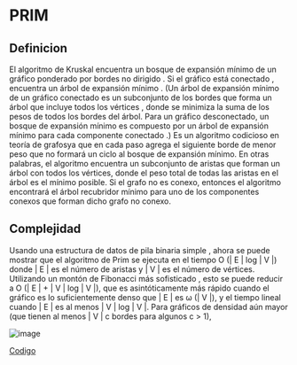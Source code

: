 # PRIM

## Definicion

El algoritmo de Kruskal encuentra un bosque de expansión mínimo de un gráfico ponderado por bordes no dirigido . Si el gráfico está conectado , encuentra un árbol de expansión mínimo . (Un árbol de expansión mínimo de un gráfico conectado es un subconjunto de los bordes que forma un árbol que incluye todos los vértices , donde se minimiza la suma de los pesos de todos los bordes del árbol. Para un gráfico desconectado, un bosque de expansión mínimo es compuesto por un árbol de expansión mínimo para cada componente conectado .) Es un algoritmo codicioso en teoría de grafosya que en cada paso agrega el siguiente borde de menor peso que no formará un ciclo al bosque de expansión mínimo.
En otras palabras, el algoritmo encuentra un subconjunto de aristas que forman un árbol con todos los vértices, donde el peso total de todas las aristas en el árbol es el mínimo posible. Si el grafo no es conexo, entonces el algoritmo encontrará el árbol recubridor mínimo para uno de los componentes conexos que forman dicho grafo no conexo.


## Complejidad

Usando una estructura de datos de pila binaria simple , ahora se puede mostrar que el algoritmo de Prim se ejecuta en el tiempo O (| E | log | V |) donde | E | es el número de aristas y | V | es el número de vértices. Utilizando un montón de Fibonacci más sofisticado , esto se puede reducir a O (| E | + | V | log | V |), que es asintóticamente más rápido cuando el gráfico es lo suficientemente denso que | E | es ω (| V |), y el tiempo lineal cuando | E | es al menos | V | log | V |. Para gráficos de densidad aún mayor (que tienen al menos | V | c bordes para algunos c  > 1),

![image](https://user-images.githubusercontent.com/60924631/197424889-7d2f54d3-819b-41e1-8250-4c728b9e6d92.png)

[Codigo](https://github.com/iandeimpaler/Algoritmica2I/tree/main/Codigo%20Ejemplo/PRIM)
